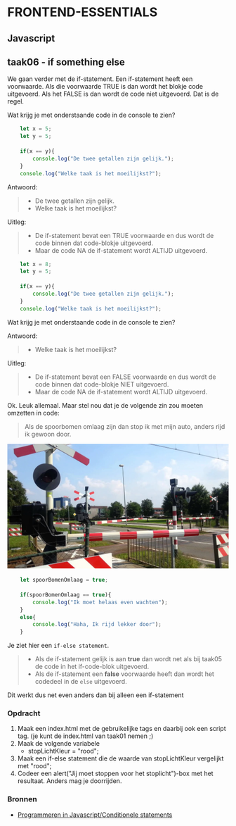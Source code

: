 # FRONTEND-ESSENTIALS

## Javascript

## taak06 - if something else

We gaan verder met de if-statement. Een if-statement heeft een voorwaarde. Als die voorwaarde TRUE is dan wordt het blokje code uitgevoerd. Als het FALSE is dan wordt de code niet uitgevoerd. Dat is de regel.

Wat krijg je met onderstaande code in de console te zien?

```js
    let x = 5;
    let y = 5;

    if(x == y){
        console.log("De twee getallen zijn gelijk.");
    }
    console.log("Welke taak is het moeilijkst?");
```

Antwoord:

> - De twee getallen zijn gelijk.
> - Welke taak is het moeilijkst?

Uitleg:

> - De if-statement bevat een TRUE voorwaarde en dus wordt de code binnen dat code-blokje uitgevoerd.
> - Maar de code NA de if-statement wordt ALTIJD uitgevoerd.

```js
    let x = 8;
    let y = 5;

    if(x == y){
        console.log("De twee getallen zijn gelijk.");
    }
    console.log("Welke taak is het moeilijkst?");
```

Wat krijg je met onderstaande code in de console te zien?

Antwoord:

> - Welke taak is het moeilijkst?

Uitleg:

> - De if-statement bevat een FALSE voorwaarde en dus wordt de code binnen dat code-blokje NIET uitgevoerd.
> - Maar de code NA de if-statement wordt ALTIJD uitgevoerd.

Ok. Leuk allemaal. Maar stel nou dat je de volgende zin zou moeten omzetten in code:

> Als de spoorbomen omlaag zijn dan stop ik met mijn auto, anders rijd ik gewoon door.

![Spoorboom](images/spoorboom.jpg)

```js
    let spoorBomenOmlaag = true;

    if(spoorBomenOmlaag == true){
        console.log("Ik moet helaas even wachten");
    }
    else{
        console.log("Haha, Ik rijd lekker door");
    }
```

Je ziet hier een `if-else statement`.

> - Als de if-statement gelijk is aan __true__ dan wordt net als bij taak05 de code in het if-code-blok uitgevoerd.
> - Als de if-statement een __false__ voorwaarde heeft dan wordt het codedeel in de `else` uitgevoerd.

Dit werkt dus net even anders dan bij alleen een if-statement

### Opdracht

1. Maak een index.html met de gebruikelijke tags en daarbij ook een script tag. (je kunt de index.html van taak01 nemen ;)
2. Maak de volgende variabele
   - stopLichtKleur = "rood";
3. Maak een if-else statement die de waarde van stopLichtKleur vergelijkt met "rood";
4. Codeer een alert("Jij moet stoppen voor het stoplicht")-box met het resultaat. Anders mag je doorrijden.

### Bronnen

- [Programmeren in Javascript/Conditionele statements](https://nl.wikibooks.org/wiki/Programmeren_in_JavaScript/Conditionele_statements)
  
